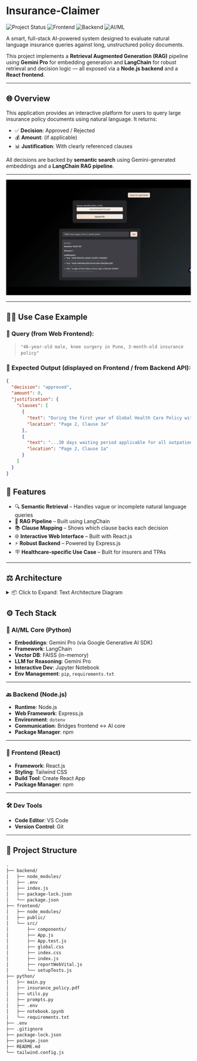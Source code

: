 # Insurance-Claimer
![Project Status](https://img.shields.io/badge/Status-Complete-brightgreen)
![Frontend](https://img.shields.io/badge/Frontend-React-61DAFB?logo=react&logoColor=white)
![Backend](https://img.shields.io/badge/Backend-Node.js-339933?logo=nodedotjs&logoColor=white)
![AI/ML](https://img.shields.io/badge/AI%20Core-Python%20%7C%20Gemini%20%7C%20LangChain-FF6347?logo=python&logoColor=white)


A smart, full-stack AI-powered system designed to evaluate natural language insurance queries against long, unstructured policy documents.

This project implements a **Retrieval Augmented Generation (RAG)** pipeline using **Gemini Pro** for embedding generation and **LangChain** for robust retrieval and decision logic — all exposed via a **Node.js backend** and a **React frontend**.

---

## 🌐 Overview

This application provides an interactive platform for users to query large insurance policy documents using natural language. It returns:

- ✅ **Decision**: Approved / Rejected  
- 💰 **Amount**: (if applicable)  
- 📊 **Justification**: With clearly referenced clauses  

All decisions are backed by **semantic search** using Gemini-generated embeddings and a **LangChain RAG pipeline**.

---
![App Screenshot](screenshot/screenshot1.png)

---
## 👨‍💻 Use Case Example

### 🔹 Query (from Web Frontend):

> `"46-year-old male, knee surgery in Pune, 3-month-old insurance policy"`

### 🔹 Expected Output (displayed on Frontend / from Backend API):

```json
{
  "decision": "approved",
  "amount": 0,
  "justification": {
    "clauses": [
      {
        "text": "During the first year of Global Health Care Policy with Us, 90 days waiting period would be applicable for all claims under Physiotherapy Benefit except those arising out of Accidental Injury...",
        "location": "Page 2, Clause 3a"
      },
      {
        "text": "...30 days waiting period applicable for all outpatient claims...",
        "location": "Page 2, Clause 1a"
      }
    ]
  }
}
```
## 🚀 Features

- 🔍 **Semantic Retrieval** – Handles vague or incomplete natural language queries  
- 🔄 **RAG Pipeline** – Built using LangChain  
- 📚 **Clause Mapping** – Shows which clause backs each decision  
- 🌐 **Interactive Web Interface** – Built with React.js  
- ⚡ **Robust Backend** – Powered by Express.js  
- 🪧 **Healthcare-specific Use Case** – Built for insurers and TPAs  

---

## ⚖️ Architecture
<details>
<summary>📦 Click to Expand: Text Architecture Diagram</summary>

```
[React Frontend]
        |
        v
[Node.js Backend API]
        |
        v
[Python AI Core (LangChain/Gemini)]
     |                      |
     v                      v
[Google Gemini API]   [Local Vector DB (FAISS)]
     \_____________________/
              |
              v
   Decision + Justification
              |
              v
[Structured JSON → Frontend]
```

</details>


## ⚙️ Tech Stack

### 🧠 AI/ML Core (Python)

- **Embeddings**: Gemini Pro (via Google Generative AI SDK)  
- **Framework**: LangChain  
- **Vector DB**: FAISS (in-memory)  
- **LLM for Reasoning**: Gemini Pro  
- **Interactive Dev**: Jupyter Notebook  
- **Env Management**: `pip`, `requirements.txt`  

---

### 🔙 Backend (Node.js)

- **Runtime**: Node.js  
- **Web Framework**: Express.js  
- **Environment**: `dotenv`  
- **Communication**: Bridges frontend ↔ AI core  
- **Package Manager**: npm  

---

### 🎨 Frontend (React)

- **Framework**: React.js  
- **Styling**: Tailwind CSS  
- **Build Tool**: Create React App  
- **Package Manager**: npm  

---

### 🛠️ Dev Tools

- **Code Editor**: VS Code  
- **Version Control**: Git  

---

## 📂 Project Structure

```plaintext
.
├── backend/
│   ├── node_modules/
│   ├── .env
│   ├── index.js
│   ├── package-lock.json
│   └── package.json
├── frontend/
│   ├── node_modules/
│   ├── public/
│   └── src/
│       ├── components/
│       ├── App.js
│       ├── App.test.js
│       ├── global.css
│       ├── index.css
│       ├── index.js
│       ├── reportWebVital.js
│       └── setupTests.js
├── python/
│   ├── main.py
│   ├── insurance_policy.pdf
│   ├── utils.py
│   ├── prompts.py
│   ├── .env
│   ├── notebook.ipynb
│   └── requirements.txt
├── .env
├── .gitignore
├── package-lock.json
├── package.json
├── README.md
└── tailwind.config.js
```
